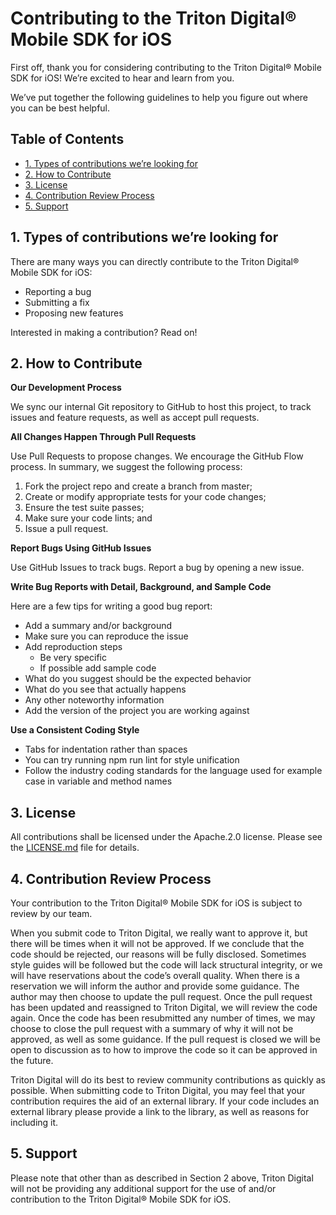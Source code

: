 # Contributing to the Triton Digital® Mobile SDK for iOS

First off, thank you for considering contributing to the Triton Digital® Mobile SDK for iOS!  We’re excited to hear and learn from you.

We’ve put together the following guidelines to help you figure out where you can be best helpful.

## Table of Contents
<!-- vscode-markdown-toc -->
* [1. Types of contributions we’re looking for](#Typesofcontributionswerelookingfor)
* [2. How to Contribute](#HowtoContribute)
* [3. License](#License)
* [4. Contribution Review Process](#ContributionReviewProcess)
* [5. Support](#Support)

<!-- vscode-markdown-toc-config
	numbering=true
	autoSave=true
	/vscode-markdown-toc-config -->
<!-- /vscode-markdown-toc -->

##  <a name='Typesofcontributionswerelookingfor'></a>1. Types of contributions we’re looking for

There are many ways you can directly contribute to the Triton Digital® Mobile SDK for iOS:

- Reporting a bug
- Submitting a fix<br>
- Proposing new features

Interested in making a contribution? Read on!

##  <a name='HowtoContribute'></a>2. How to Contribute

**Our Development Process**

We sync our internal Git repository to GitHub to host this project, to track issues and feature requests, as well as accept pull requests.

**All Changes Happen Through Pull Requests**

Use Pull Requests to propose changes. We encourage the GitHub Flow process. In summary, we suggest the following process:

1. Fork the project repo and create a branch from master;
2. Create or modify appropriate tests for your code changes;
3. Ensure the test suite passes;
4. Make sure your code lints; and
5. Issue a pull request.

**Report Bugs Using GitHub Issues**

Use GitHub Issues to track bugs. Report a bug by opening a new issue.

**Write Bug Reports with Detail, Background, and Sample Code**

Here are a few tips for writing a good bug report:

- Add a summary and/or background
- Make sure you can reproduce the issue
- Add reproduction steps
    - Be very specific
    - If possible add sample code
- What do you suggest should be the expected behavior
- What do you see that actually happens
- Any other noteworthy information
- Add the version of the project you are working against

**Use a Consistent Coding Style**

- Tabs for indentation rather than spaces
- You can try running npm run lint for style unification
- Follow the industry coding standards for the language used for example case in variable and method names

##  <a name='License'></a>3. License

All contributions shall be licensed under the Apache.2.0 license. Please see the [LICENSE.md](LICENSE.md) file for details.

##  <a name='ContributionReviewProcess'></a>4. Contribution Review Process

Your contribution to the Triton Digital® Mobile SDK for iOS is subject to review by our team.

When you submit code to Triton Digital, we really want to approve it, but there will be times when it will not be approved.  If we conclude that the code should be rejected, our reasons will be fully disclosed.  Sometimes style guides will be followed but the code will lack structural integrity, or we will have reservations about the code’s overall quality.  When there is a reservation we will inform the author and provide some guidance.  The author may then choose to update the pull request.  Once the pull request has been updated and reassigned to Triton Digital, we will review the code again.  Once the code has been resubmitted any number of times, we may choose to close the pull request with a summary of why it will not be approved, as well as some guidance.  If the pull request is closed we will be open to discussion as to how to improve the code so it can be approved in the future.

Triton Digital will do its best to review community contributions as quickly as possible.  When submitting code to Triton Digital, you may feel that your contribution requires the aid of an external library. If your code includes an external library please provide a link to the library, as well as reasons for including it.

##  <a name='Support'></a>5. Support

Please note that other than as described in Section 2 above, Triton Digital will not be providing any additional support for the use of and/or contribution to the Triton Digital® Mobile SDK for iOS.
